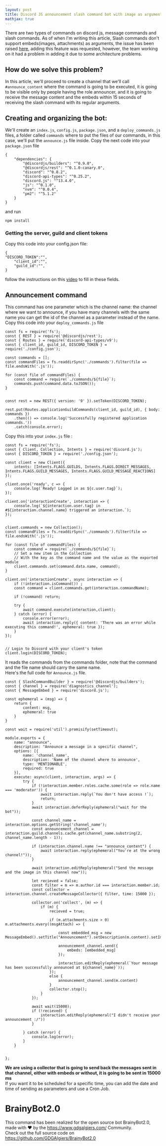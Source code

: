 ```yaml
---
layout: post
title: Discord JS announcement slash command bot with image as argument:Slash commands with attachments
mathjax: true
---
```

There are two types of commands on discord js, message commands and slash commands. As of when I'm writing this article, Slash commands don't support embeds(images, attachments) as arguments, the issue has been raised [here](https://github.com/discord/discord-api-docs/issues/2322), adding this feature was requested, however, the team working on it had a problem in adding it due to some architecture problems.

## **How do we solve this problem?**

In this article, we'll proceed to create a channel that we'll call `#announce_content` where the command is going to be executed, it is going to be visible only by people having the role announcer, and it is going to receive the message content and the embeds within 15 seconds of receiving the slash command with its regular arguments.

## **Creating and organizing the bot:**

We'll create an `index.js`, `config.js`, `package.json`, and a `deploy_commands.js` files, a folder called `commands` where to put the files of our commands, in this case, we'll put the `announce.js` file inside. Copy the next code into your `package.json` file

```plaintext
{
    "dependencies": {
        "@discordjs/builders": "^0.9.0",
        "@discordjs/rest": "^0.1.0-canary.0",
        "discord": "^0.8.2",
        "discord-api-types": "^0.25.2",
        "discord.js": "^13.4.0",
        "js": "^0.1.0",
        "nvm": "^0.0.4",
        "pm2": "^5.1.2"
    }
}
```

and run

```plaintext
npm install
```

### **Getting the server, guild and client tokens**

Copy this code into your config.json file:

```plaintext
{
"DISCORD_TOKEN":"",
    "client_id":"",
    "guild_id":"",
}
```

follow the instructions on this [video](https://www.youtube.com/watch?v=JdpJiPlVeaU) to fill in these fields.

## Announcement command  

This command has one parameter which is the channel name: the channel where we want to announce, if you have many channels with the same name you can get the id of the channel as a parameter instead of the name.  
Copy this code into your `deploy_commands.js` file

```plaintext
const fs = require('fs');
const { REST } = require('@discordjs/rest');
const { Routes } = require('discord-api-types/v9');
const { client_id, guild_id, DISCORD_TOKEN } = require('./config.json');

const commands = [];
const commandFiles = fs.readdirSync('./commands').filter(file => file.endsWith('.js'));

for (const file of commandFiles) {
    const command = require(`./commands/${file}`);
    commands.push(command.data.toJSON());
}


const rest = new REST({ version: '9' }).setToken(DISCORD_TOKEN);

rest.put(Routes.applicationGuildCommands(client_id, guild_id), { body: commands })
    .then(() => console.log('Successfully registered application commands.'))
    .catch(console.error);
```

Copy this into your `index.js` file :

```plaintext
const fs = require('fs');
const { Client, Collection, Intents } = require('discord.js');
const { DISCORD_TOKEN } = require('./config.json');

const client = new Client({
    intents: [Intents.FLAGS.GUILDS, Intents.FLAGS.DIRECT_MESSAGES, Intents.FLAGS.GUILD_MESSAGES, Intents.FLAGS.GUILD_MESSAGE_REACTIONS]
});

client.once('ready', c => {
    console.log(`Ready! Logged in as ${c.user.tag}`);
});

client.on('interactionCreate', interaction => {
    console.log(`${interaction.user.tag} in #${interaction.channel.name} triggered an interaction.`);
});


client.commands = new Collection();
const commandFiles = fs.readdirSync('./commands').filter(file => file.endsWith('.js'));

for (const file of commandFiles) {
    const command = require(`./commands/${file}`);
    // Set a new item in the Collection
    // With the key as the command name and the value as the exported module
    client.commands.set(command.data.name, command);
}

client.on('interactionCreate', async interaction => {
    if (!interaction.isCommand()) ;
    const command = client.commands.get(interaction.commandName);

    if (!command) return;

    try {
        await command.execute(interaction,client);
    } catch (error) {
        console.error(error);
        await interaction.reply({ content: 'There was an error while executing this command!', ephemeral: true });
    }
});


// Login to Discord with your client's token
client.login(DISCORD_TOKEN);
```

It reads the commands from the commands folder, note that the command and the file name should carry the same name.  
Here's the full code for `Announce.js` file.

```plaintext
const { SlashCommandBuilder } = require('@discordjs/builders');
const { channel } = require('diagnostics_channel');
const { MessageEmbed } = require('discord.js');

const ephemeral = (msg) => {
    return {
        content: msg,
        ephemeral: true
    }
}

const wait = require('util').promisify(setTimeout);

module.exports = {
    name: "announce",
    description: "Announce a message in a specific channel",
    options: [{
        name: 'channel_name',
        description: 'Name of the channel where to announce',
        type: 'MENTIONABLE',
        required: true
    }],
    execute: async(client, interaction, args) => {
        try {
            if (!interaction.member.roles.cache.some(role => role.name === 'moderator')) {
                await interaction.reply(`You don't have access !`);
                return;
            }
            await interaction.deferReply(ephemeral("wait for the bot"));

            const channel_name = interaction.options.getString('channel_name');
            const announcement_channel = interaction.guild.channels.cache.get(channel_name.substring(2, channel_name.length - 1));

            if (interaction.channel.name !== "announce_content") {
                await interaction.reply(ephemeral("You're at the wrong channel!"));
            }

            await interaction.editReply(ephemeral("Send the message and the image in this channel now"));

            let recieved = false;
            const filter = m => m.author.id === interaction.member.id;
            const collector = interaction.channel.createMessageCollector({ filter, time: 15000 });

            collector.on('collect', (m) => {
                if (m) {
                    recieved = true;

                    if (m.attachments.size > 0) m.attachments.every((msgAttach) => {

                        const embedded_msg = new MessageEmbed().setTitle("Announcement").setDescription(m.content).setImage(msgAttach.url);

                        announcement_channel.send({
                            embeds: [embedded_msg]
                        });

                        interaction.editReply(ephemeral(`Your message has been successfully announced at ${channel_name}`));
                    });
                    else {
                        announcement_channel.send(m.content)
                    }
                    collector.stop();
                }
            });

            await wait(15000);
            if (!recieved) {
                interaction.editReply(ephemeral("I didn't receive your announcement :/"))
            }

        } catch (error) {
            console.log(error);
        }
    }


};
```

**We are using a collector that is going to send back the messages sent in that channel, either with embeds or without, it is going to be sent in 15000 ms**  
If you want it to be scheduled for a specific time, you can add the date and time of sending as parameters and use a Cron Job.  

# **BrainyBot2.0**  

This command has been realized for the open source bot BrainyBot2.0, made with ❤️ by the https://www.gdgalgiers.com/ Community.  
Check out the full source code on https://github.com/GDGAlgiers/BrainyBot2.0